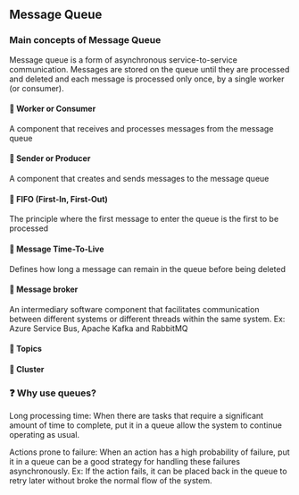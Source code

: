 ## Message Queue

### Main concepts of Message Queue

Message queue is a form of asynchronous service-to-service communication. Messages are stored on the queue until they are processed and deleted and each message is processed only once, by a single worker (or consumer). 

#### :pushpin: Worker or Consumer
A component that receives and processes messages from the message queue

#### :pushpin: Sender or Producer 
A component that creates and sends messages to the message queue

#### :pushpin: FIFO (First-In, First-Out) 
The principle where the first message to enter the queue is the first to be processed

#### :pushpin: Message Time-To-Live
Defines how long a message can remain in the queue before being deleted

#### :pushpin: Message broker 
An intermediary software component that facilitates communication between different systems or different threads within the same system. Ex: Azure Service Bus, Apache Kafka and RabbitMQ

#### :pushpin: Topics

#### :pushpin: Cluster

### :question: Why use queues? 

Long processing time: 
When there are tasks that require a significant amount of time to complete, put it in a queue allow the system to continue operating as usual. 

Actions prone to failure:
When an action has a high probability of failure, put it in a queue can be a good strategy for handling these failures asynchronously. Ex: If the action fails, it can be placed back in the queue to retry later without broke the normal flow of the system. 

